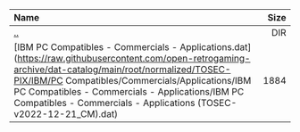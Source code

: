 |Name|Size|
|:---|---:|
|[..](../index.html)|DIR|
|[IBM PC Compatibles - Commercials - Applications.dat](https://raw.githubusercontent.com/open-retrogaming-archive/dat-catalog/main/root/normalized/TOSEC-PIX/IBM/PC Compatibles/Commercials/Applications/IBM PC Compatibles - Commercials - Applications/IBM PC Compatibles - Commercials - Applications (TOSEC-v2022-12-21_CM).dat)|1884|
